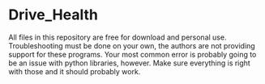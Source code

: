 # Drive_Health
All files in this repository are free for download and personal use.
Troubleshooting must be done on your own, the authors are not providing support for these programs.
Your most common error is probably going to be an issue with python libraries, however. Make sure everything is right with those and it should probably work.
